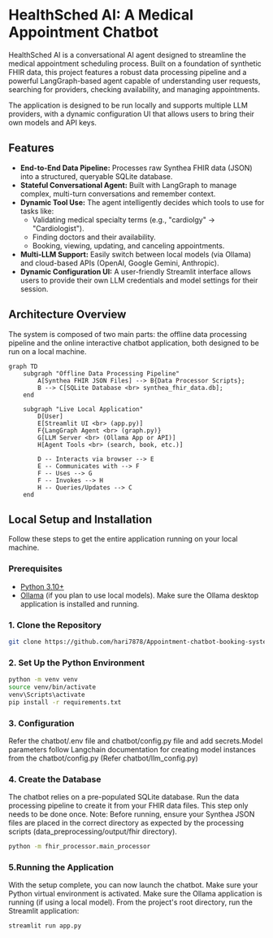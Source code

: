 # HealthSched AI: A Medical Appointment Chatbot



HealthSched AI is a  conversational AI agent designed to streamline the medical appointment scheduling process. Built on a foundation of synthetic FHIR data, this project features a robust data processing pipeline and a powerful LangGraph-based agent capable of understanding user requests, searching for providers, checking availability, and managing appointments.

The application is designed to be run locally and supports multiple LLM providers, with a dynamic configuration UI that allows users to bring their own models and API keys.



## Features

-   **End-to-End Data Pipeline:** Processes raw Synthea FHIR data (JSON) into a structured, queryable SQLite database.
-   **Stateful Conversational Agent:** Built with LangGraph to manage complex, multi-turn conversations and remember context.
-   **Dynamic Tool Use:** The agent intelligently decides which tools to use for tasks like:
    -   Validating medical specialty terms (e.g., "cardiolgy" -> "Cardiologist").
    -   Finding doctors and their availability.
    -   Booking, viewing, updating, and canceling appointments.
-   **Multi-LLM Support:** Easily switch between local models (via Ollama) and cloud-based APIs (OpenAI, Google Gemini, Anthropic).
-   **Dynamic Configuration UI:** A user-friendly Streamlit interface allows users to provide their own LLM credentials and model settings for their session.


## Architecture Overview

The system is composed of two main parts: the offline data processing pipeline and the online interactive chatbot application, both designed to be run on a local machine.

```mermaid
graph TD
    subgraph "Offline Data Processing Pipeline"
        A[Synthea FHIR JSON Files] --> B{Data Processor Scripts};
        B --> C[SQLite Database <br> synthea_fhir_data.db];
    end

    subgraph "Live Local Application"
        D[User]
        E[Streamlit UI <br> (app.py)]
        F{LangGraph Agent <br> (graph.py)}
        G[LLM Server <br> (Ollama App or API)]
        H[Agent Tools <br> (search, book, etc.)]

        D -- Interacts via browser --> E
        E -- Communicates with --> F
        F -- Uses --> G
        F -- Invokes --> H
        H -- Queries/Updates --> C
    end
```

## Local Setup and Installation

Follow these steps to get the entire application running on your local machine.

### Prerequisites


-   [Python 3.10+](https://www.python.org/)
-   [Ollama](https://ollama.com/) (if you plan to use local models). Make sure the Ollama desktop application is installed and running.

### 1. Clone the Repository

```bash
git clone https://github.com/hari7878/Appointment-chatbot-booking-system.git
```

### 2. Set Up the Python Environment
```bash
python -m venv venv
source venv/bin/activate
venv\Scripts\activate
pip install -r requirements.txt
```
### 3. Configuration
Refer the chatbot/.env file and chatbot/config.py file and add secrets.Model parameters follow Langchain documentation for creating model instances from the chatbot/config.py (Refer chatbot/llm_config.py)

### 4. Create the Database
The chatbot relies on a pre-populated SQLite database. Run the data processing pipeline to create it from your FHIR data files. This step only needs to be done once.
Note: Before running, ensure your Synthea JSON files are placed in the correct directory as expected by the processing scripts (data_preprocessing/output/fhir directory).
```bash
python -m fhir_processor.main_processor
```

### 5.Running the Application
With the setup complete, you can now launch the chatbot.
Make sure your Python virtual environment is activated.
Make sure the Ollama application is running (if using a local model).
From the project's root directory, run the Streamlit application:
```bash
streamlit run app.py
```
